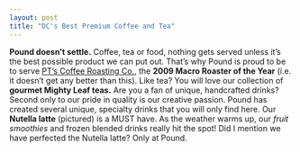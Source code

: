 ```yaml
---
layout: post
title: "DC's Best Premium Coffee and Tea"
---
```


**Pound doesn’t settle.** Coffee, tea or food, nothing gets served unless it’s the best possible product we can put out. That’s why Pound is proud to be to serve [PT’s Coffee Roasting Co.](http://www.ptscoffee.com), the **2009 Macro Roaster of the Year** (i.e. it doesn’t get any better than this). Like tea? You will love our collection of **gourmet Mighty Leaf teas.**
Are you a fan of unique, handcrafted drinks? Second only to our pride in quality is our creative passion. Pound has created several unique, specialty drinks that you will only find here. Our **Nutella latte** (pictured) is a MUST have. As the weather warms up, our *fruit smoothies* and frozen blended drinks really hit the spot!
Did I mention we have perfected the Nutella latte? Only at Pound.